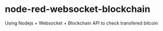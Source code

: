 # node-red-websocket-blockchain
Using Nodejs + Websocket + Blockchain API to check transfered bitcoin
